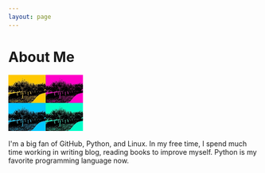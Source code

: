```yaml
---
layout: page
---
```


# About Me

<img src="/images/school_small.png"  class="floatpic">

I'm a big fan of GitHub, Python, and Linux. In my free time, I spend much time working in writing blog, reading books to improve myself. Python is my favorite programming language now.


[SJTU]:http://www.sjtu.edu.cn